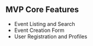 ## MVP Core Features
- Event Listing and Search
- Event Creation Form
- User Registration and Profiles
